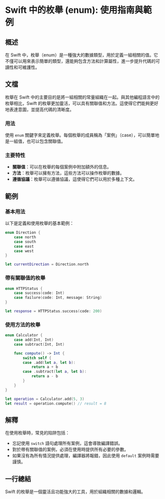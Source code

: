 <!--
Meta Description: # Swift 中的枚舉 (enum): 使用指南與範例 ## 概述 在 Swift 中，枚舉（enum）是一種強大的數據類型，用於定義一組相關的值。它不僅可以用來表示簡單的類型，還能夠包含方法和計算屬性，進一步提升代碼的可讀性和可維護性。 ## 文檔 枚舉在 Swift 中的主要目的是將一組相關的...
Meta Keywords: case, swift, let, int, enum
-->

# Swift 中的枚舉 (enum): 使用指南與範例

## 概述
在 Swift 中，枚舉（enum）是一種強大的數據類型，用於定義一組相關的值。它不僅可以用來表示簡單的類型，還能夠包含方法和計算屬性，進一步提升代碼的可讀性和可維護性。

## 文檔
枚舉在 Swift 中的主要目的是將一組相關的常量組織在一起。與其他編程語言中的枚舉相比，Swift 的枚舉更加靈活，可以具有關聯值和方法。這使得它們能夠更好地表達意圖，並提高代碼的清晰度。

### 用法
使用 `enum` 關鍵字來定義枚舉。每個枚舉的成員稱為「案例」（case），可以簡單地是一組值，也可以包含關聯值。

### 主要特性
- **關聯值**：可以在枚舉的每個案例中附加額外的信息。
- **方法**：枚舉可以擁有方法，這些方法可以操作枚舉的數據。
- **遵循協議**：枚舉可以遵循協議，這使得它們可以用於多種上下文。

## 範例
### 基本用法
以下是定義和使用枚舉的基本範例：

```swift
enum Direction {
    case north
    case south
    case east
    case west
}

let currentDirection = Direction.north
```

### 帶有關聯值的枚舉
```swift
enum HTTPStatus {
    case success(code: Int)
    case failure(code: Int, message: String)
}

let response = HTTPStatus.success(code: 200)
```

### 使用方法的枚舉
```swift
enum Calculator {
    case add(Int, Int)
    case subtract(Int, Int)

    func compute() -> Int {
        switch self {
        case .add(let a, let b):
            return a + b
        case .subtract(let a, let b):
            return a - b
        }
    }
}

let operation = Calculator.add(5, 3)
let result = operation.compute() // result = 8
```

## 解釋
在使用枚舉時，常見的陷阱包括：
- 忘記使用 `switch` 語句處理所有案例，這會導致編譯錯誤。
- 對於帶有關聯值的案例，必須在使用時提供所有必要的參數。
- 如果沒有為所有情況提供處理，編譯器將報錯，因此使用 `default` 案例時需要謹慎。

## 一行總結
Swift 的枚舉是一個靈活且功能強大的工具，用於組織相關的數據和邏輯。